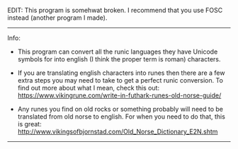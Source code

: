 EDIT: This program is somehwat broken. I recommend that you use FOSC instead (another program I made).

________________________________________________________________________________
Info:
- This program can convert all the runic languages they have Unicode symbols for
  into english (I think the proper term is roman) characters. 
  
- If you are translating english characters into runes then there are a few
  extra steps you may need to take to get a perfect runic conversion. To find
  out more about what I mean, check this out:
  https://www.vikingrune.com/write-in-futhark-runes-old-norse-guide/
  
- Any runes you find on old rocks or something probably will need to be
  translated from old norse to english. For when you need to do that, this is
  great: http://www.vikingsofbjornstad.com/Old_Norse_Dictionary_E2N.shtm
________________________________________________________________________________
